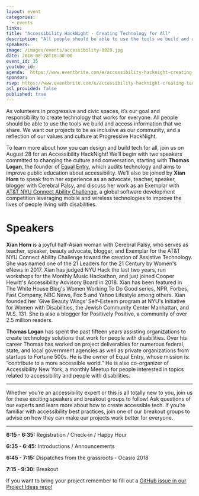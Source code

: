 ```yaml
---
layout: event
categories:
  - events
links:
title: "Accessibility HackNight - Creating Technology for All"
description: "All people should be able to use the tools we build and access information that we share. We want our projects to be as inclusive as our community, and a reflection of our values and culture at Progressive HackNight."
speakers:  
image: /images/events/accessibility-0828.jpg
date: 2018-08-28T18:30:00
event_id: 35
youtube_id:
agenda:  https://www.eventbrite.com/e/accessibility-hacknight-creating-technology-for-all-tickets-49289862305
sponsor:
rsvp: https://www.eventbrite.com/e/accessibility-hacknight-creating-technology-for-all-tickets-49289862305
asl_provided: false
published: true
---
```

As volunteers in progressive and civic spaces, it’s our goal and responsibility to create technology that works for everyone. All people should be able to use the tools we build and access information that we share. We want our projects to be as inclusive as our community, and a reflection of our values and culture at Progressive HackNight.

To learn more about how you can design and build tech for all, join us on August 28 for an Accessibility HackNight! We’ll begin with two speakers committed to changing the culture and conversation, starting with **Thomas Logan**, the founder of [Equal Entry](https://equalentry.com/), which audits technology and aims to improve public education about accessibility. We’ll also be joined by **Xian Horn** to speak from her experience as an advocate, teacher, speaker, blogger with Cerebral Palsy, and discuss her work as an Exemplar with [AT&T NYU Connect Ability Challenge](https://connectability.devpost.com/), a global software development competition leveraging mobile and wireless technologies to improve the lives of people living with disabilities.

# **Speakers**
**Xian Horn** is a joyful half-Asian woman with Cerebral Palsy, who serves as teacher, speaker, beauty advocate, blogger, and Exemplar for the AT&T NYU Connect Ability Challenge toward the creation of Assistive Technology. She was named one of the 21 Leaders for the 21 Century by Women's eNews in 2017. Xian has judged NYU Hack the last two years, run workshops for the Monthly Music Hackathon, and just joined Cooper Hewitt's Accessibility Advisory Board in 2018. Xian has been featured in The White House Blog's Women Working To Do Good series, NPR, Forbes, Fast Company, NBC News, Fox 5 and Yahoo Lifestyle among others. Xian founded her 'Give Beauty Wings’ Self-Esteem program at NYU's Initiative for Women with Disabilities, the Jewish Community Center Manhattan, and M.S. 131. She is also a blogger for Positively Positive, a community of over 2.5 million readers.

**Thomas Logan** has spent the past fifteen years assisting organizations to create technology solutions that work for people with disabilities. Over his career Thomas has worked on project deliverables for numerous federal, state, and local government agencies as well as private organizations from startups to Fortune 500s. He is the owner of Equal Entry, whose mission is: “contribute to a more accessible world.” He is also co-organizer of Accessibility New York, a monthly Meetup for people interested in topics related to accessibility and people with disabilities.

----

Whether you’re an accessibility expert or this is all totally new to you, join us for these exciting speakers and breakout groups to follow! Ask questions of our experts and learn more about how to create accessible tech. If you’re familiar with accessibility best practices, join one of our breakout groups to advise on how they can make our projects work better for everyone.


----

**6:15 - 6:35:** Registration / Check-in / Happy Hour

**6:35 - 6:45:** Introductions / Announcements

**6:45 - 7:15:** Dispatches from the grassroots - Ocasio 2018

**7:15 - 9:30:** Breakout

If you want to bring your project remember to fill out a [GitHub issue in our Project Ideas repo!](https://github.com/ProgressiveHackNight/project-ideas)
